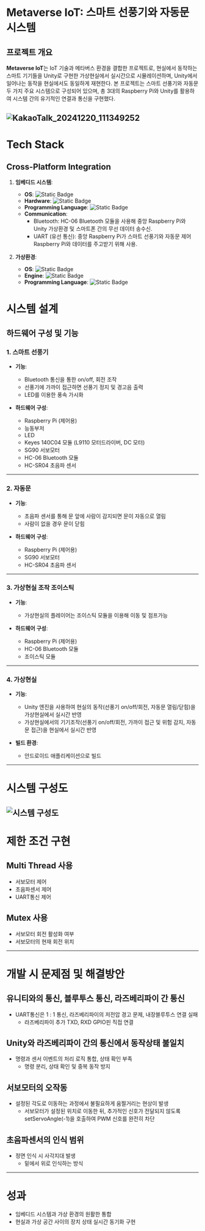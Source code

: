 # Metaverse IoT: 스마트 선풍기와 자동문 시스템

## 프로젝트 개요

**Metaverse IoT**는 IoT 기술과 메타버스 환경을 결합한 프로젝트로, 현실에서 동작하는 스마트 기기들을 Unity로 구현한 가상현실에서 실시간으로 시뮬레이션하며, Unity에서 일어나는 동작을 현실에서도 동일하게 재현한다.
본 프로젝트는 스마트 선풍기와 자동문 두 가지 주요 시스템으로 구성되어 있으며, 총 3대의 Raspberry Pi와 Unity를 활용하여 시스템 간의 유기적인 연결과 통신을 구현했다.

![KakaoTalk_20241220_111349252](https://github.com/user-attachments/assets/3c85586a-171f-4fdb-be99-41098872f360)
---
# Tech Stack

## Cross-Platform Integration
1. **임베디드 시스템**:
   - **OS**: ![Static Badge](https://img.shields.io/badge/Raspberry%20Pi%20OS-A22846?style=flat&logo=raspberrypi&logoColor=white)
   - **Hardware**: ![Static Badge](https://img.shields.io/badge/Raspberry%20Pi%205-A22846?style=flat&logo=raspberrypi&logoColor=white)
   - **Programming Language**: ![Static Badge](https://img.shields.io/badge/C-A8B9CC?style=flat&logo=c&logoColor=white)
   - **Communication**: 
        - Bluetooth: HC-06 Bluetooth 모듈을 사용해 중앙 Raspberry Pi와 Unity 가상환경 및 스마트폰 간의 무선 데이터 송수신.
        - UART (유선 통신): 중앙 Raspberry Pi가 스마트 선풍기와 자동문 제어 Raspberry Pi와 데이터를 주고받기 위해 사용.

2. **가상환경**:
   - **OS**: ![Static Badge](https://img.shields.io/badge/Android-34A853?style=flat&logo=android&logoColor=white)
   - **Engine**: ![Static Badge](https://img.shields.io/badge/unity%203D-FFFFFF?style=flat&logo=unity&logoColor=black)
   - **Programming Language**: ![Static Badge](https://img.shields.io/badge/C%23-512BD4?style=flat&logoColor=white)

# 시스템 설계

## 하드웨어 구성 및 기능

### 1. 스마트 선풍기
- **기능**:  
  - Bluetooth 통신을 통한 on/off, 회전 조작  
  - 선풍기에 가까이 접근하면 선풍기 정지 및 경고음 출력
  - LED를 이용한 풍속 가시화

- **하드웨어 구성**:  
  - Raspberry Pi (제어용)  
  - 능동부저
  - LED
  - Keyes 140C04 모듈 (L9110 모터드라이버, DC 모터)
  - SG90 서보모터  
  - HC-06 Bluetooth 모듈  
  - HC-SR04 초음파 센서
---

### 2. 자동문
- **기능**:  
  - 초음파 센서를 통해 문 앞에 사람이 감지되면 문이 자동으로 열림  
  - 사람이 없을 경우 문이 닫힘  

- **하드웨어 구성**:  
  - Raspberry Pi (제어용)  
  - SG90 서보모터  
  - HC-SR04 초음파 센서
---

### 3. 가상현실 조작 조이스틱
- **기능**:  
  - 가상현실의 플레이어는 조이스틱 모듈을 이용해 이동 및 점프가능

- **하드웨어 구성**:  
  - Raspberry Pi (제어용) 
  - HC-06 Bluetooth 모듈
  - 조이스틱 모듈
---

### 4. 가상현실
- **기능**:  
  - Unity 엔진을 사용하여 현실의 동작(선풍기 on/off/회전, 자동문 열림/닫힘)을 가상현실에서 실시간 반영
  - 가상현실에서의 기기조작(선풍기 on/off/회전, 가까이 접근 및 위험 감지, 자동문 접근)을 현실에서 실시간 반영

- **빌드 환경**:
   - 안드로이드 애플리케이션으로 빌드
---

# 시스템 구성도
![시스템 구성도](https://github.com/user-attachments/assets/91a337bc-2f2b-4937-9009-a42c51dc158f)
---

# 제한 조건 구현

## Multi Thread 사용
   - 서보모터 제어
   - 초음파센서 제어
   - UART통신 제어

## Mutex 사용
   - 서보모터 회전 활성화 여부
   - 서보모터의 현재 회전 위치
---

# 개발 시 문제점 및 해결방안

## 유니티와의 통신, 블루투스 통신, 라즈베리파이 간 통신
   - UART통신은 1 : 1 통신, 라즈베리파이의 저전압 경고 문제, 내장블루투스 연결 실패
      - 라즈베리파이 추가 TXD, RXD GPIO핀 직접 연결
    
## Unity와 라즈베리파이 간의 통신에서 동작상태 불일치
   - 명령과 센서 이벤트의 처리 로직 통합, 상태 확인 부족
      - 명령 분리, 상태 확인 및 중복 동작 방지
    
## 서보모터의 오작동
   - 설정된 각도로 이동하는 과정에서 불필요하게 움찔거리는 현상이 발생
      - 서보모터가 설정된 위치로 이동한 뒤, 추가적인 신호가 전달되지 않도록 setServoAngle(-1)을 호출하여 PWM 신호를 완전히 차단
    
## 초음파센서의 인식 범위
   - 정면 인식 시 사각지대 발생
      - 밑에서 위로 인식하는 방식
---
# 성과
- 임베디드 시스템과 가상 환경의 원활한 통합
- 현실과 가상 공간 사이의 장치 상태 실시간 동기화 구현
